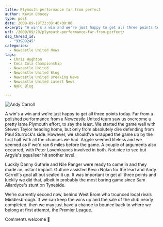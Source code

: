 ```yaml
---
title: Plymouth performance far from perfect
author: Kevin Doocey
type: post
date: 2009-09-19T23:08:46+00:00
excerpt: "A win's a win and we're just happy to get all three points today. Far from a polished performance from a Newcastle United.."
url: /2009/09/20/plymouth-performance-far-from-perfect/
dsq_thread_id:
  - "93989245"
categories:
  - Newcastle United News
tags:
  - Chris Hughton
  - Coca Cola Championship
  - Newcastle United
  - Newcastle United Blog
  - Newcastle United Breaking News
  - Newcastle United Latest News
  - NUFC Blog

---
```

![Andy Carroll](http://oi36.tinypic.com/msivf8.jpg "Carroll v Plymouth")

A win's a win and we're just happy to get all three points today. Far from a polished performance from a Newcastle United team saw us overcome a pretty lame Plymouth effort, to say the least. We started the game well with Steven Taylor heading home, but only from absolutely dire defending from Paul Sturrock's side. However, we should've wrapped  the game up by the first half with all the chances we had. Argyle seemed lifeless and we seemed as if we'd ran 6 miles before the game. A couple of arguments also occurred, with Peter Lovenkrands involved in both. Not nice to see but Argyle's equaliser hit another level.

Luckily Danny Guthrie and Nile Ranger were ready to come in and they made an instant impact. Guthrie assisted Kevin Nolan for the lead and Andy Carroll's goal all but sealed it up. It was important to get all three points and luckily we did that, albeit in probably the most boring game since Sam Allardyce's stunt on Tyneside.

We're currently second now, behind West Brom who trounced local rivals Middlesbrough. If we can keep the wins up and the sale of the club nearly completed, then we may just have a chance to bounce back to where we belong at first attempt, the Premier League.

Comments welcome 🙂

<p style="text-align: center;">
